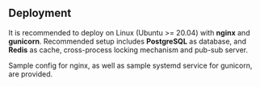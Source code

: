 ## Deployment

It is recommended to deploy on Linux (Ubuntu >= 20.04) with **nginx** and **gunicorn**.
Recommended setup includes **PostgreSQL** as database, and **Redis** as cache, 
cross-process locking mechanism and pub-sub server.

Sample config for nginx, as well as sample systemd service for gunicorn, are provided.

